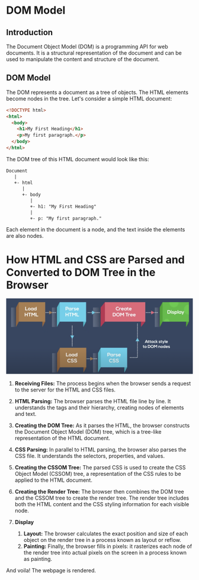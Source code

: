 # DOM Model

## Introduction

The Document Object Model (DOM) is a programming API for web documents. It is a structural representation of the document and can be used to manipulate the content and structure of the document.

## DOM Model

The DOM represents a document as a tree of objects. The HTML elements become nodes in the tree. Let's consider a simple HTML document:

```html
<!DOCTYPE html>
<html>
  <body>
    <h1>My First Heading</h1>
    <p>My first paragraph.</p>
  </body>
</html>
```

The DOM tree of this HTML document would look like this:

```
Document
   |
   +- html
      |
      +- body
         |
         +- h1: "My First Heading"
         |
         +- p: "My first paragraph."
```

Each element in the document is a node, and the text inside the elements are also nodes.

# How HTML and CSS are Parsed and Converted to DOM Tree in the Browser

![parsing-html](../assets/parsing-html.png)

1. **Receiving Files:** The process begins when the browser sends a request to the server for the HTML and CSS files.

2. **HTML Parsing:** The browser parses the HTML file line by line. It understands the tags and their hierarchy, creating nodes of elements and text.

3. **Creating the DOM Tree:** As it parses the HTML, the browser constructs the Document Object Model (DOM) tree, which is a tree-like representation of the HTML document.

4. **CSS Parsing:** In parallel to HTML parsing, the browser also parses the CSS file. It understands the selectors, properties, and values.

5. **Creating the CSSOM Tree:** The parsed CSS is used to create the CSS Object Model (CSSOM) tree, a representation of the CSS rules to be applied to the HTML document.

6. **Creating the Render Tree:** The browser then combines the DOM tree and the CSSOM tree to create the render tree. The render tree includes both the HTML content and the CSS styling information for each visible node.

7. **Display**
   1. **Layout:** The browser calculates the exact position and size of each object on the render tree in a process known as layout or reflow.
   2. **Painting:** Finally, the browser fills in pixels: it rasterizes each node of the render tree into actual pixels on the screen in a process known as painting.

And voila! The webpage is rendered.
